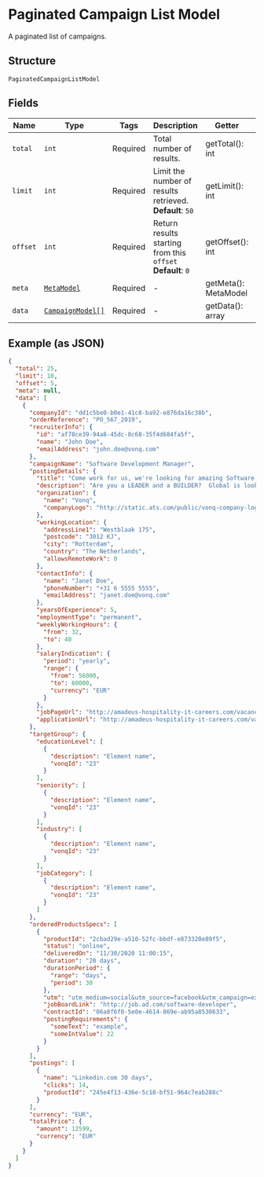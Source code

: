 
# Paginated Campaign List Model

A paginated list of campaigns.

## Structure

`PaginatedCampaignListModel`

## Fields

| Name | Type | Tags | Description | Getter | Setter |
|  --- | --- | --- | --- | --- | --- |
| `total` | `int` | Required | Total number of results. | getTotal(): int | setTotal(int total): void |
| `limit` | `int` | Required | Limit the number of results retrieved.<br>**Default**: `50` | getLimit(): int | setLimit(int limit): void |
| `offset` | `int` | Required | Return results starting from this `offset`<br>**Default**: `0` | getOffset(): int | setOffset(int offset): void |
| `meta` | [`MetaModel`](../../doc/models/meta-model.md) | Required | - | getMeta(): MetaModel | setMeta(MetaModel meta): void |
| `data` | [`CampaignModel[]`](../../doc/models/campaign-model.md) | Required | - | getData(): array | setData(array data): void |

## Example (as JSON)

```json
{
  "total": 25,
  "limit": 10,
  "offset": 5,
  "meta": null,
  "data": [
    {
      "companyId": "dd1c5be0-b0e1-41c8-ba92-e876da16c38b",
      "orderReference": "PO_567_2019",
      "recruiterInfo": {
        "id": "af78ce39-94a8-45dc-8c68-35f4d684fa5f",
        "name": "John Doe",
        "emailAddress": "john.doe@vonq.com"
      },
      "campaignName": "Software Development Manager",
      "postingDetails": {
        "title": "Come work for us, we're looking for amazing Software Developers",
        "description": "Are you a LEADER and a BUILDER?  Global is looking for individuals who are dynamic, sales-oriented, and who want to control their destiny.  With a full training programme and consistent support, Global will provide you with the tools to excel in this very lucrative business.",
        "organization": {
          "name": "Vonq",
          "companyLogo": "http://static.ats.com/public/vonq-company-logo.png"
        },
        "workingLocation": {
          "addressLine1": "Westblaak 175",
          "postcode": "3012 KJ",
          "city": "Rotterdam",
          "country": "The Netherlands",
          "allowsRemoteWork": 0
        },
        "contactInfo": {
          "name": "Janet Doe",
          "phoneNumber": "+31 6 5555 5555",
          "emailAddress": "janet.doe@vonq.com"
        },
        "yearsOfExperience": 5,
        "employmentType": "permanent",
        "weeklyWorkingHours": {
          "from": 32,
          "to": 40
        },
        "salaryIndication": {
          "period": "yearly",
          "range": {
            "from": 56000,
            "to": 60000,
            "currency": "EUR"
          }
        },
        "jobPageUrl": "http://amadeus-hospitality-it-careers.com/vacancy/software-development-manager-breda",
        "applicationUrl": "http://amadeus-hospitality-it-careers.com/vacancy/software-development-manager-breda/apply"
      },
      "targetGroup": {
        "educationLevel": [
          {
            "description": "Element name",
            "vonqId": "23"
          }
        ],
        "seniority": [
          {
            "description": "Element name",
            "vonqId": "23"
          }
        ],
        "industry": [
          {
            "description": "Element name",
            "vonqId": "23"
          }
        ],
        "jobCategory": [
          {
            "description": "Element name",
            "vonqId": "23"
          }
        ]
      },
      "orderedProductsSpecs": [
        {
          "productId": "2cbad29e-a510-52fc-bbdf-e873320e89f5",
          "status": "online",
          "deliveredOn": "11/30/2020 11:00:15",
          "duration": "20 days",
          "durationPeriod": {
            "range": "days",
            "period": 30
          },
          "utm": "utm_medium=social&utm_source=facebook&utm_campaign=example",
          "jobBoardLink": "http://job.ad.com/software-developer",
          "contractId": "06a8f6f0-5e0e-4614-869e-ab95a8530633",
          "postingRequirements": {
            "someText": "example",
            "someIntValue": 22
          }
        }
      ],
      "postings": [
        {
          "name": "Linkedin.com 30 days",
          "clicks": 14,
          "productId": "245e4f13-436e-5c18-bf51-964c7eab288c"
        }
      ],
      "currency": "EUR",
      "totalPrice": {
        "amount": 12599,
        "currency": "EUR"
      }
    }
  ]
}
```

